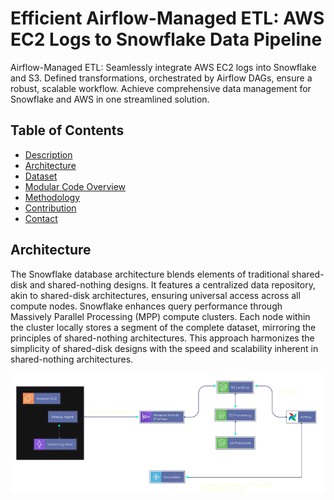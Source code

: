 # Efficient Airflow-Managed ETL: AWS EC2 Logs to Snowflake Data Pipeline

Airflow-Managed ETL: Seamlessly integrate AWS EC2 logs into Snowflake and S3. Defined transformations, orchestrated by Airflow DAGs, ensure a robust, scalable workflow. Achieve comprehensive data management for Snowflake and AWS in one streamlined solution.

## Table of Contents    

- [Description](#description)
- [Architecture](#architecture)
- [Dataset](#Dataset)
- [Modular Code Overview](#modular-code-overview)
- [Methodology](#Methodology)
- [Contribution](#contribution)
- [Contact](#contact)

## Architecture

The Snowflake database architecture blends elements of traditional shared-disk and shared-nothing designs. It features a centralized data repository, akin to shared-disk architectures, ensuring universal access across all compute nodes. Snowflake enhances query performance through Massively Parallel Processing (MPP) compute clusters. Each node within the cluster locally stores a segment of the complete dataset, mirroring the principles of shared-nothing architectures. This approach harmonizes the simplicity of shared-disk designs with the speed and scalability inherent in shared-nothing architectures.

![diagram](https://github.com/diegovillatoromx/Airflow-Managed-ETL-for-Snowflake-and-AWS-Data/blob/main/data_architecture.png)
